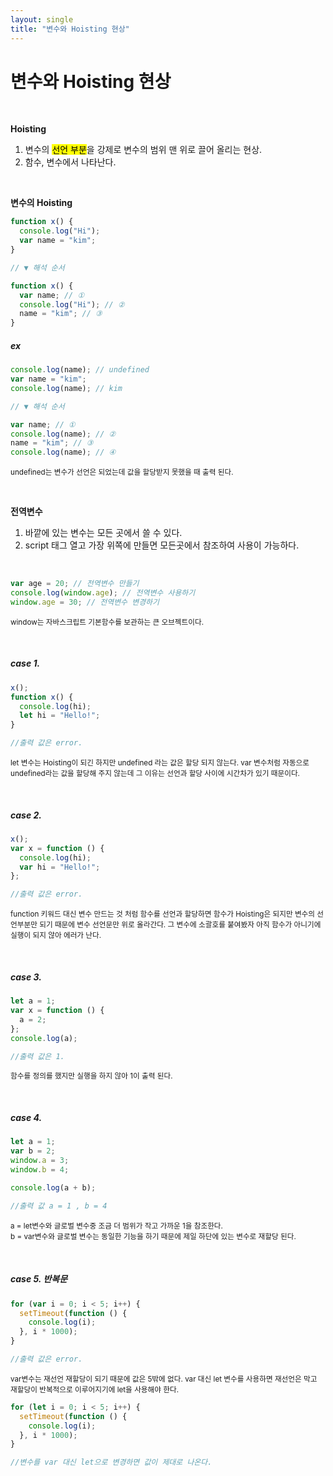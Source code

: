 ```yaml
---
layout: single
title: "변수와 Hoisting 현상"
---
```


# 변수와 Hoisting 현상

<br>

**Hoisting**

1. 변수의 <mark>선언 부분</mark>을 강제로 변수의 범위 맨 위로 끌어 올리는 현상.
2. 함수, 변수에서 나타난다.

<br>

**변수의 Hoisting**

```js
function x() {
  console.log("Hi");
  var name = "kim";
}

// ▼ 해석 순서

function x() {
  var name; // ①
  console.log("Hi"); // ②
  name = "kim"; // ③
}
```

<h5>ex</h5>

```js
console.log(name); // undefined
var name = "kim";
console.log(name); // kim

// ▼ 해석 순서

var name; // ①
console.log(name); // ②
name = "kim"; // ③
console.log(name); // ④
```

<small>undefined는 변수가 선언은 되었는데 값을 할당받지 못했을 때 출력 된다.</small>

<br>

**전역변수**

1. 바깥에 있는 변수는 모든 곳에서 쓸 수 있다.
2. script 태그 열고 가장 위쪽에 만들면 모든곳에서 참조하여 사용이 가능하다.

<br>

```js
var age = 20; // 전역변수 만들기
console.log(window.age); // 전역변수 사용하기
window.age = 30; // 전역변수 변경하기
```

<small>window는 자바스크립트 기본함수를 보관하는 큰 오브젝트이다.</small>

<br>

<h5>case 1.</h5>

```js
x();
function x() {
  console.log(hi);
  let hi = "Hello!";
}

//출력 값은 error.
```

<small>let 변수는 Hoisting이 되긴 하지만 undefined 라는 값은 할당 되지 않는다. var 변수처럼 자동으로 undefined라는 값을 할당해 주지 않는데 그 이유는 선언과 할당 사이에 시간차가 있기 때문이다. </small>

<br>

<h5>case 2.</h5>

```js
x();
var x = function () {
  console.log(hi);
  var hi = "Hello!";
};

//출력 값은 error.
```

<small>function 키워드 대신 변수 만드는 것 처럼 함수를 선언과 할당하면 함수가 Hoisting은 되지만 변수의 선언부분만 되기 때문에 변수 선언문만 위로 올라간다. 그 변수에 소괄호를 붙여봤자 아직 함수가 아니기에 실행이 되지 않아 에러가 난다.</small>

<br>

<h5>case 3.</h5>

```js
let a = 1;
var x = function () {
  a = 2;
};
console.log(a);

//출력 값은 1.
```

<small>함수를 정의를 했지만 실행을 하지 않아 1이 출력 된다.</small>

<br>

<h5>case 4.</h5>

```js
let a = 1;
var b = 2;
window.a = 3;
window.b = 4;

console.log(a + b);

//출력 값 a = 1 , b = 4
```

<small>a = let변수와 글로벌 변수중 조금 더 범위가 작고 가까운 1을 참조한다. <br>
b = var변수와 글로벌 변수는 동일한 기능을 하기 때문에 제일 하단에 있는 변수로 재할당 된다.</small>

<br>

<h5>case 5. 반복문</h5>

```js
for (var i = 0; i < 5; i++) {
  setTimeout(function () {
    console.log(i);
  }, i * 1000);
}

//출력 값은 error.
```

<small>var변수는 재선언 재할당이 되기 때문에 값은 5밖에 없다. var 대신 let 변수를 사용하면 재선언은 막고 재할당이 반복적으로 이루어지기에 let을 사용해야 한다.</small>

```js
for (let i = 0; i < 5; i++) {
  setTimeout(function () {
    console.log(i);
  }, i * 1000);
}

//변수를 var 대신 let으로 변경하면 값이 제대로 나온다.
```
